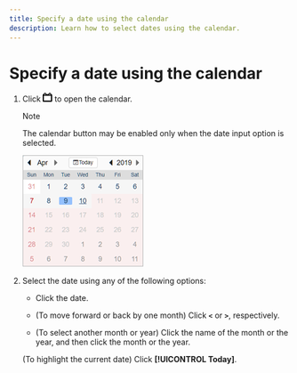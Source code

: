 ```yaml
---
title: Specify a date using the calendar
description: Learn how to select dates using the calendar.
---
```

# Specify a date using the calendar

1. Click ![Calendar button](/help/search-social-commerce/assets/calendar-date-range.png "Calendar button") to open the calendar.

   >[!NOTE]
   >
   >The calendar button may be enabled only when the date input option is selected.

   ![Opened calendar](/help/search-social-commerce/assets/calendar-full.png "Opened calendar")

1. Select the date using any of the following options:

   * Click the date.

   * (To move forward or back by one month) Click **`<`** or **`>`**, respectively.
   
   * (To select another month or year) Click the name of the month or the year, and then click the month or the year.
   
   (To highlight the current date) Click **[!UICONTROL Today]**.
